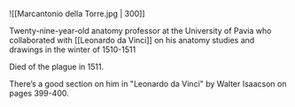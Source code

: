 ![[Marcantonio della Torre.jpg | 300]]

Twenty-nine-year-old anatomy professor at the University of Pavia who collaborated with [[Leonardo da Vinci]] on his anatomy studies and drawings in the winter of 1510-1511

Died of the plague in 1511.

There’s a good section on him in "Leonardo da Vinci" by Walter Isaacson on pages 399-400.
